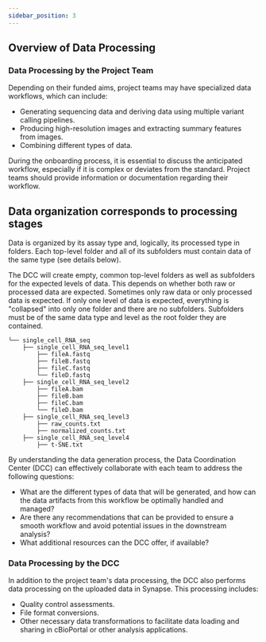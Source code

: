 ```yaml
---
sidebar_position: 3
---
```


## Overview of Data Processing

### Data Processing by the Project Team

Depending on their funded aims, project teams may have specialized data workflows, which can include:

- Generating sequencing data and deriving data using multiple variant calling pipelines.
- Producing high-resolution images and extracting summary features from images.
- Combining different types of data.

During the onboarding process, it is essential to discuss the anticipated workflow, especially if it is complex or deviates from the standard. Project teams should provide information or documentation regarding their workflow.

## Data organization corresponds to processing stages

Data is organized by its assay type and, logically, its processed type in folders. 
Each top-level folder and all of its subfolders must contain data of the same type (see details below).

The DCC will create empty, common top-level folders as well as subfolders for the expected levels of data. 
This depends on whether both raw or processed data are expected. 
Sometimes only raw data or only processed data is expected. 
If only one level of data is expected, everything is "collapsed" into only one folder and there are no subfolders.
Subfolders must be of the same data type and level as the root folder they are contained. 

```plaintext
└── single_cell_RNA_seq
    ├── single_cell_RNA_seq_level1
        ├── fileA.fastq
        ├── fileB.fastq
        ├── fileC.fastq
        └── fileD.fastq
    ├── single_cell_RNA_seq_level2
        ├── fileA.bam
        ├── fileB.bam
        ├── fileC.bam
        └── fileD.bam
    ├── single_cell_RNA_seq_level3
        ├── raw_counts.txt
        ├── normalized_counts.txt
    ├── single_cell_RNA_seq_level4
        ├── t-SNE.txt
```


By understanding the data generation process, the Data Coordination Center (DCC) can effectively collaborate with each team to address the following questions:

- What are the different types of data that will be generated, and how can the data artifacts from this workflow be optimally handled and managed?
- Are there any recommendations that can be provided to ensure a smooth workflow and avoid potential issues in the downstream analysis?
- What additional resources can the DCC offer, if available?

### Data Processing by the DCC

In addition to the project team's data processing, the DCC also performs data processing on the uploaded data in Synapse. This processing includes:

- Quality control assessments.
- File format conversions.
- Other necessary data transformations to facilitate data loading and sharing in cBioPortal or other analysis applications.

